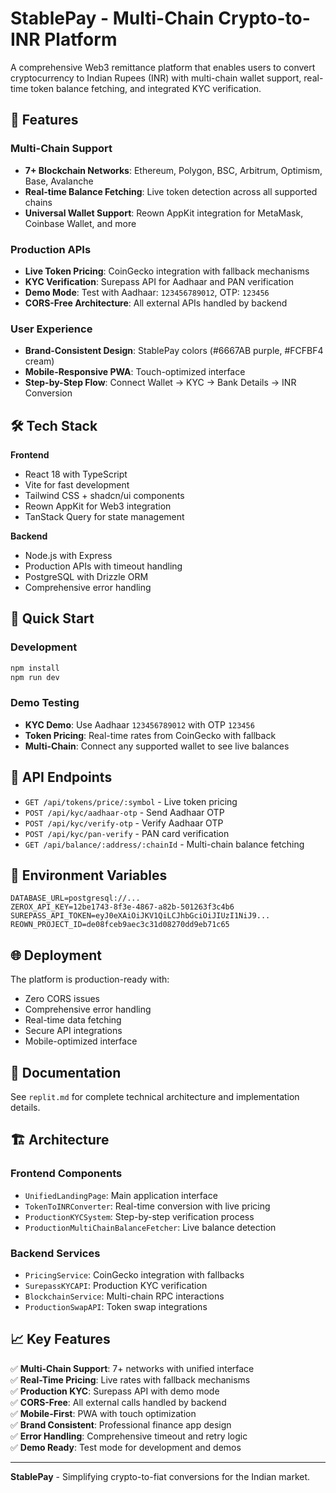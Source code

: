 # StablePay - Multi-Chain Crypto-to-INR Platform

A comprehensive Web3 remittance platform that enables users to convert cryptocurrency to Indian Rupees (INR) with multi-chain wallet support, real-time token balance fetching, and integrated KYC verification.

## 🚀 Features

### Multi-Chain Support
- **7+ Blockchain Networks**: Ethereum, Polygon, BSC, Arbitrum, Optimism, Base, Avalanche
- **Real-time Balance Fetching**: Live token detection across all supported chains
- **Universal Wallet Support**: Reown AppKit integration for MetaMask, Coinbase Wallet, and more

### Production APIs
- **Live Token Pricing**: CoinGecko integration with fallback mechanisms
- **KYC Verification**: Surepass API for Aadhaar and PAN verification
- **Demo Mode**: Test with Aadhaar: `123456789012`, OTP: `123456`
- **CORS-Free Architecture**: All external APIs handled by backend

### User Experience
- **Brand-Consistent Design**: StablePay colors (#6667AB purple, #FCFBF4 cream)
- **Mobile-Responsive PWA**: Touch-optimized interface
- **Step-by-Step Flow**: Connect Wallet → KYC → Bank Details → INR Conversion

## 🛠 Tech Stack

**Frontend**
- React 18 with TypeScript
- Vite for fast development
- Tailwind CSS + shadcn/ui components
- Reown AppKit for Web3 integration
- TanStack Query for state management

**Backend**
- Node.js with Express
- Production APIs with timeout handling
- PostgreSQL with Drizzle ORM
- Comprehensive error handling

## 🔧 Quick Start

### Development
```bash
npm install
npm run dev
```

### Demo Testing
- **KYC Demo**: Use Aadhaar `123456789012` with OTP `123456`
- **Token Pricing**: Real-time rates from CoinGecko with fallback
- **Multi-Chain**: Connect any supported wallet to see live balances

## 📡 API Endpoints

- `GET /api/tokens/price/:symbol` - Live token pricing
- `POST /api/kyc/aadhaar-otp` - Send Aadhaar OTP
- `POST /api/kyc/verify-otp` - Verify Aadhaar OTP
- `POST /api/kyc/pan-verify` - PAN card verification
- `GET /api/balance/:address/:chainId` - Multi-chain balance fetching

## 🔐 Environment Variables

```env
DATABASE_URL=postgresql://...
ZEROX_API_KEY=12be1743-8f3e-4867-a82b-501263f3c4b6
SUREPASS_API_TOKEN=eyJ0eXAiOiJKV1QiLCJhbGciOiJIUzI1NiJ9...
REOWN_PROJECT_ID=de08fceb9aec3c31d08270dd9eb71c65
```

## 🌐 Deployment

The platform is production-ready with:
- Zero CORS issues
- Comprehensive error handling
- Real-time data fetching
- Secure API integrations
- Mobile-optimized interface

## 📝 Documentation

See `replit.md` for complete technical architecture and implementation details.

## 🏗 Architecture

### Frontend Components
- `UnifiedLandingPage`: Main application interface
- `TokenToINRConverter`: Real-time conversion with live pricing
- `ProductionKYCSystem`: Step-by-step verification process
- `ProductionMultiChainBalanceFetcher`: Live balance detection

### Backend Services
- `PricingService`: CoinGecko integration with fallbacks
- `SurepassKYCAPI`: Production KYC verification
- `BlockchainService`: Multi-chain RPC interactions
- `ProductionSwapAPI`: Token swap integrations

## 📈 Key Features

✅ **Multi-Chain Support**: 7+ networks with unified interface  
✅ **Real-Time Pricing**: Live rates with fallback mechanisms  
✅ **Production KYC**: Surepass API with demo mode  
✅ **CORS-Free**: All external calls handled by backend  
✅ **Mobile-First**: PWA with touch optimization  
✅ **Brand Consistent**: Professional finance app design  
✅ **Error Handling**: Comprehensive timeout and retry logic  
✅ **Demo Ready**: Test mode for development and demos  

---

**StablePay** - Simplifying crypto-to-fiat conversions for the Indian market.